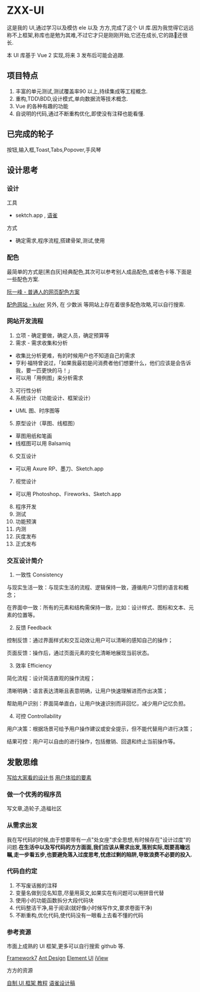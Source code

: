 # ZXX-UI 

这是我的 UI,通过学习以及模仿 ele 以及 方方,完成了这个 UI 库.因为我觉得它远远称不上框架,称库也是勉为其难,不过它才只是刚刚开始,它还在成长,它的路🦌还很长.

本 UI 库基于 Vue 2 实现,将来 3 发布后可能会追跟.

## 项目特点

1. 丰富的单元测试,测试覆盖率90 以上,持续集成等工程概念.
2. 重构,TDD\BDD,设计模式,单向数据流等技术概念.
3. Vue 的各种有趣的功能
4. 自说明的代码,通过不断重构优化,即使没有注释也能看懂.

## 已完成的轮子

按钮,输入框,Toast,Tabs,Popover,手风琴

## 设计思考

### 设计

工具
- sektch.app , [语雀](https://www.yuque.com)

方式

- 确定需求,程序流程,搭建骨架,测试,使用

### 配色

最简单的方式是[黑白灰]经典配色,其次可以参考别人成品配色,或者色卡等.下面是一些配色方案.

[阮一峰 - 普通人的网页配色方案](http://www.ruanyifeng.com/blog/2019/03/coloring-scheme.html)

[配色网站 - kuler](https://color.adobe.com/create)
另外, 在 少数派 等网站上存在着很多配色攻略,可以自行搜索.

### 网站开发流程

1. 立项 - 确定要做，确定人员，确定预算等
2. 需求 - 需求收集和分析
- 收集比分析更难，有的时候用户也不知道自己的需求
- 亨利·福特曾说过，「如果我最初是问消费者他们想要什么，他们应该是会告诉我，要一匹更快的马！」
- 可以用「用例图」来分析需求
3. 可行性分析
4. 系统设计（功能设计、框架设计）
- UML 图、时序图等
5. 原型设计（草图、线框图）
- 草图用纸和笔画
- 线框图可以用 Balsamiq
6. 交互设计
- 可以用 Axure RP、墨刀、Sketch.app
7. 视觉设计
- 可以用 Photoshop、Fireworks、Sketch.app
8. 程序开发
9. 测试
10. 功能预演
11. 内测
12. 灰度发布
13. 正式发布

### 交互设计简介

1. 一致性 Consistency

与现实生活一致：与现实生活的流程、逻辑保持一致，遵循用户习惯的语言和概念；

在界面中一致：所有的元素和结构需保持一致，比如：设计样式、图标和文本、元素的位置等。

2. 反馈 Feedback

控制反馈：通过界面样式和交互动效让用户可以清晰的感知自己的操作；

页面反馈：操作后，通过页面元素的变化清晰地展现当前状态。

3. 效率 Efficiency

简化流程：设计简洁直观的操作流程；

清晰明确：语言表达清晰且表意明确，让用户快速理解进而作出决策；

帮助用户识别：界面简单直白，让用户快速识别而非回忆，减少用户记忆负担。

4. 可控 Controllability

用户决策：根据场景可给予用户操作建议或安全提示，但不能代替用户进行决策；

结果可控：用户可以自由的进行操作，包括撤销、回退和终止当前操作等。


## 发散思维

[写给大家看的设计书](https://book.douban.com/subject/3323633/)
[用户体验的要素](https://book.douban.com/subject/2297549/)

### 做一个优秀的程序员

写文章,造轮子,造福社区

### 从需求出发

我在写代码的时候,由于想要带有一点"处女座"求全思想,有时候存在"设计过度"的问题.**在生活中以及写代码的方方面面,我们应该从需求出发,落到实际,既要高瞻远瞩,走一步看五步,也要避免落入过度思考,忧虑过剩的陷阱,导致浪费不必要的投入.**

### 代码自约定

1. 不写废话搬的注释
2. 变量名做到见名知意,尽量用英文,如果实在有问题可以用拼音代替
3. 使用小的功能函数拆分大段代码块
4. 代码整洁干净,易于阅读(就好像小时候写作文,要求卷面干净)
5. 不断重构,优化代码,使代码没有一眼看上去看不懂的代码

### 参考资源
市面上成熟的 UI 框架,更多可以自行搜索 github 等.

[Framework7](https://framework7.io/docs/button.html)
[Ant Design](https://ant.design/docs/react/introduce-cn)
[Element UI](http://element.eleme.io/#/zh-CN/component/installation)
[iView](https://www.iviewui.com/docs/guide/install)

方方的资源

[自制 UI 框架 教程](https://xiedaimala.com/courses/231c66ec-c3e1-42f2-bfd0-5a9470a8a38a#/common)
[语雀设计稿](https://www.yuque.com/u29422/gulu/197281/measure)